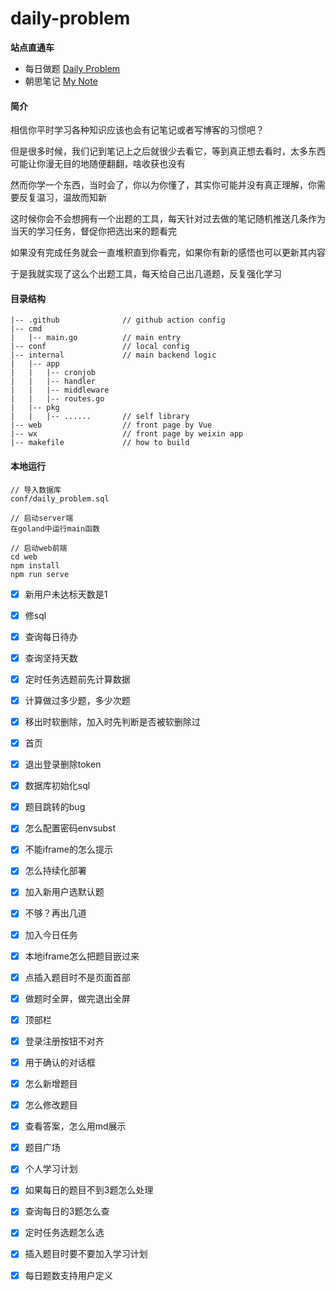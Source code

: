 # daily-problem

**站点直通车**

* 每日做题 [Daily Problem](http://www.chaosi-zju.com)
* 朝思笔记 [My Note](http://note.chaosi-zju.com)

#### 简介
相信你平时学习各种知识应该也会有记笔记或者写博客的习惯吧？

但是很多时候，我们记到笔记上之后就很少去看它，等到真正想去看时，太多东西可能让你漫无目的地随便翻翻，啥收获也没有

然而你学一个东西，当时会了，你以为你懂了，其实你可能并没有真正理解，你需要反复温习，温故而知新

这时候你会不会想拥有一个出题的工具，每天针对过去做的笔记随机推送几条作为当天的学习任务，督促你把选出来的题看完

如果没有完成任务就会一直堆积直到你看完，如果你有新的感悟也可以更新其内容

于是我就实现了这么个出题工具，每天给自己出几道题，反复强化学习

#### 目录结构
```
|-- .github              // github action config
|-- cmd
|   |-- main.go          // main entry
|-- conf                 // local config
|-- internal             // main backend logic
|   |-- app
|   |   |-- cronjob    
|   |   |-- handler
|   |   |-- middleware
|   |   |-- routes.go
|   |-- pkg
|   |   |-- ......       // self library
|-- web                  // front page by Vue
|-- wx                   // front page by weixin app
|-- makefile             // how to build
```

#### 本地运行
```
// 导入数据库
conf/daily_problem.sql

// 启动server端
在goland中运行main函数

// 启动web前端
cd web
npm install
npm run serve
```


- [x] 新用户未达标天数是1

- [x] 修sql

- [x] 查询每日待办

- [x] 查询坚持天数

- [x] 定时任务选题前先计算数据

- [x] 计算做过多少题，多少次题

- [x] 移出时软删除，加入时先判断是否被软删除过

- [x] 首页

- [x] 退出登录删除token

- [x] 数据库初始化sql
  
- [x] 题目跳转的bug

- [x] 怎么配置密码envsubst

- [x] 不能iframe的怎么提示
 
- [x] 怎么持续化部署

- [x] 加入新用户选默认题
 
- [x] 不够？再出几道

- [x] 加入今日任务

- [x] 本地iframe怎么把题目嵌过来

- [x] 点插入题目时不是页面首部

- [x] 做题时全屏，做完退出全屏

- [x] 顶部栏

- [x] 登录注册按钮不对齐

- [x] 用于确认的对话框

- [x] 怎么新增题目

- [x] 怎么修改题目

- [x] 查看答案，怎么用md展示

- [x] 题目广场

- [x] 个人学习计划

- [x] 如果每日的题目不到3题怎么处理

- [x] 查询每日的3题怎么查

- [x] 定时任务选题怎么选

- [x] 插入题目时要不要加入学习计划

- [x] 每日题数支持用户定义 

